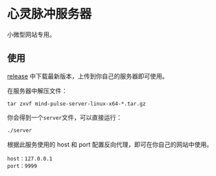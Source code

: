 # 心灵脉冲服务器

小微型网站专用。

## 使用

[release](https://github.com/mind-pulse/server/releases/latest) 中下载最新版本，上传到你自己的服务器即可使用。

在服务器中解压文件：

```
tar zxvf mind-pulse-server-linux-x64-*.tar.gz
```

你会得到一个`server`文件，可以直接运行：

```bash
./server
```

根据此服务使用的 host 和 port 配置反向代理，即可在你自己的网站中使用。

```
host：127.0.0.1
port：9999
```
